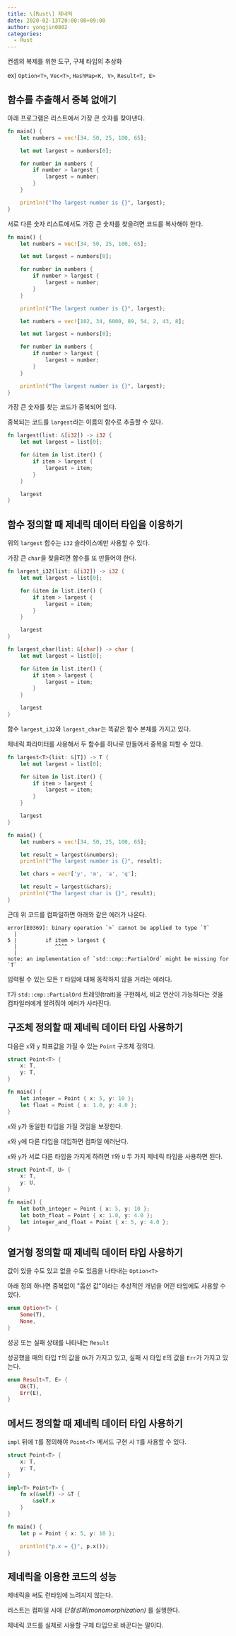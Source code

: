 ```yaml
---
title: \[Rust\] 제네릭
date: 2020-02-13T20:00:00+09:00
author: yongjin0802
categories:
  - Rust
---
```


컨셉의 복제를 위한 도구, 구체 타입의 추상화

ex) `Option<T>`, `Vec<T>`, `HashMap<K, V>`, `Result<T, E>`

## 함수를 추출해서 중복 없애기

아래 프로그램은 리스트에서 가장 큰 숫자를 찾아낸다.

```rust
fn main() {
    let numbers = vec![34, 50, 25, 100, 65];

    let mut largest = numbers[0];

    for number in numbers {
        if number > largest {
            largest = number;
        }
    }

    println!("The largest number is {}", largest);
}
```

서로 다른 숫자 리스트에서도 가장 큰 숫자를 찾을려면 코드를 복사해야 한다.

```rust
fn main() {
    let numbers = vec![34, 50, 25, 100, 65];

    let mut largest = numbers[0];

    for number in numbers {
        if number > largest {
            largest = number;
        }
    }

    println!("The largest number is {}", largest);

    let numbers = vec![102, 34, 6000, 89, 54, 2, 43, 8];

    let mut largest = numbers[0];

    for number in numbers {
        if number > largest {
            largest = number;
        }
    }

    println!("The largest number is {}", largest);
}
```

가장 큰 숫자를 찾는 코드가 중복되어 있다.

중복되는 코드를 `largest`라는 이름의 함수로 추출할 수 있다.

```rust
fn largest(list: &[i32]) -> i32 {
    let mut largest = list[0];

    for &item in list.iter() {
        if item > largest {
            largest = item;
        }
    }

    largest
}
```

## 함수 정의할 때 제네릭 데이터 타입을 이용하기

위의 `largest` 함수는 `i32` 슬라이스에만 사용할 수 있다.

가장 큰 `char`을 찾을려면 함수를 또 만들어야 한다.

```rust
fn largest_i32(list: &[i32]) -> i32 {
    let mut largest = list[0];

    for &item in list.iter() {
        if item > largest {
            largest = item;
        }
    }

    largest
}

fn largest_char(list: &[char]) -> char {
    let mut largest = list[0];

    for &item in list.iter() {
        if item > largest {
            largest = item;
        }
    }

    largest
}
```

함수 `largest_i32`와 `largest_char`는 똑같은 함수 본체를 가지고 있다.

제네릭 파라미터를 사용해서 두 함수를 하나로 만들어서 중복을 피할 수 있다.

```rust
fn largest<T>(list: &[T]) -> T {
    let mut largest = list[0];

    for &item in list.iter() {
        if item > largest {
            largest = item;
        }
    }

    largest
}

fn main() {
    let numbers = vec![34, 50, 25, 100, 65];

    let result = largest(&numbers);
    println!("The largest number is {}", result);

    let chars = vec!['y', 'm', 'a', 'q'];

    let result = largest(&chars);
    println!("The largest char is {}", result);
}
```

근데 위 코드를 컴파일하면 아래와 같은 에러가 나온다.

```
error[E0369]: binary operation `>` cannot be applied to type `T`
  |
5 |         if item > largest {
  |            ^^^^
  |
note: an implementation of `std::cmp::PartialOrd` might be missing for `T`
```

입력될 수 있는 모든 `T` 타입에 대해 동작하지 않을 거라는 에러다.

`T`가 `std::cmp::PartialOrd` 트레잇(trait)을 구현해서, 비교 연산이 가능하다는 것을 컴파일러에게 알려줘야 에러가 사라진다.

## 구조체 정의할 때 제네릭 데이터 타입 사용하기

다음은 `x`와 `y` 좌표값을 가질 수 있는 `Point` 구조체 정의다.

```rust
struct Point<T> {
    x: T,
    y: T,
}

fn main() {
    let integer = Point { x: 5, y: 10 };
    let float = Point { x: 1.0, y: 4.0 };
}
```

`x`와 `y`가 동일한 타입을 가질 것임을 보장한다.

`x`와 `y`에 다른 타입을 대입하면 컴파일 에러난다.

`x`와 `y`가 서로 다른 타입을 가지게 하려면 `T`와 `U` 두 가지 제네릭 타입을 사용하면 된다.

```rust
struct Point<T, U> {
    x: T,
    y: U,
}

fn main() {
    let both_integer = Point { x: 5, y: 10 };
    let both_float = Point { x: 1.0, y: 4.0 };
    let integer_and_float = Point { x: 5, y: 4.0 };
}
```

## 열거형 정의할 때 제네릭 데이터 탸입 사용하기

값이 있을 수도 있고 없을 수도 있음을 나타내는 `Option<T>`

아래 정의 하나면 중복없이 "옵션 값"이라는 추상적인 개념을 어떤 타입에도 사용할 수 있다.

```rust
enum Option<T> {
    Some(T),
    None,
}
```

성공 또는 실패 상태를 나타내는 `Result`

성공했을 때의 타입 `T`의 값을 `Ok`가 가지고 있고, 실패 시 타입 `E`의 값을 `Err`가 가지고 있는다.

```rust
enum Result<T, E> {
    Ok(T),
    Err(E),
}
```

## 메서드 정의할 때 제네릭 데이터 타입 사용하기

`impl` 뒤에 `T`를 정의해야 `Point<T>` 메서드 구현 시 `T`를 사용할 수 있다.

```rust
struct Point<T> {
    x: T,
    y: T,
}

impl<T> Point<T> {
    fn x(&self) -> &T {
        &self.x
    }
}

fn main() {
    let p = Point { x: 5, y: 10 };

    println!("p.x = {}", p.x());
}
```

## 제네릭을 이용한 코드의 성능

제네릭을 써도 런타임에 느려지지 않는다.

러스트는 컴파일 시에 _단형성화(monomorphization)_ 를 실행한다.

제네릭 코드를 실제로 사용할 구체 타입으로 바꾼다는 말이다.
